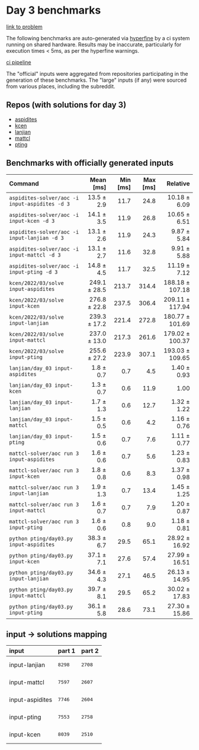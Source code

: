 # Day 3 benchmarks

[link to problem](http://adventofcode.com/2022/day/3)

The following benchmarks are auto-generated via [hyperfine](https://github.com/sharkdp/hyperfine) by a ci system running on shared hardware. Results may be inaccurate, particularly for execution times < 5ms, as per the hyperfine warnings.

[ci pipeline](http://ci.papercode.net:8080/teams/aoc2022/pipelines/aoc-compare-2022)

The "official" inputs were aggregated from repositories participating in the generation of these benchmarks. The "large" inputs (if any) were sourced from various places, including the subreddit.

## Repos (with solutions for day 3)


- [aspidites](https://github.com/aspidites/aoc2022)
- [kcen](https://github.com/kcen/AdventOfCode)
- [lanjian](https://github.com/LanJian/aoc-2022)
- [mattcl](https://github.com/mattcl/aoc2022)
- [pting](https://github.com/pting/aoc2022)

## Benchmarks with officially generated inputs
| Command | Mean [ms] | Min [ms] | Max [ms] | Relative |
|:---|---:|---:|---:|---:|
| `aspidites-solver/aoc -i input-aspidites -d 3` | 13.5 ± 2.9 | 11.7 | 24.8 | 10.18 ± 6.09 |
| `aspidites-solver/aoc -i input-kcen -d 3` | 14.1 ± 3.5 | 11.9 | 26.8 | 10.65 ± 6.51 |
| `aspidites-solver/aoc -i input-lanjian -d 3` | 13.1 ± 2.6 | 11.9 | 24.3 | 9.87 ± 5.84 |
| `aspidites-solver/aoc -i input-mattcl -d 3` | 13.1 ± 2.7 | 11.6 | 32.8 | 9.91 ± 5.88 |
| `aspidites-solver/aoc -i input-pting -d 3` | 14.8 ± 4.5 | 11.7 | 32.5 | 11.19 ± 7.12 |
| `kcen/2022/03/solve input-aspidites` | 249.1 ± 28.5 | 213.7 | 314.4 | 188.18 ± 107.18 |
| `kcen/2022/03/solve input-kcen` | 276.8 ± 22.8 | 237.5 | 306.4 | 209.11 ± 117.94 |
| `kcen/2022/03/solve input-lanjian` | 239.3 ± 17.2 | 221.4 | 272.8 | 180.77 ± 101.69 |
| `kcen/2022/03/solve input-mattcl` | 237.0 ± 13.0 | 217.3 | 261.6 | 179.02 ± 100.37 |
| `kcen/2022/03/solve input-pting` | 255.6 ± 27.2 | 223.9 | 307.1 | 193.03 ± 109.65 |
| `lanjian/day_03 input-aspidites` | 1.8 ± 0.7 | 0.7 | 4.5 | 1.40 ± 0.93 |
| `lanjian/day_03 input-kcen` | 1.3 ± 0.7 | 0.6 | 11.9 | 1.00 |
| `lanjian/day_03 input-lanjian` | 1.7 ± 1.3 | 0.6 | 12.7 | 1.32 ± 1.22 |
| `lanjian/day_03 input-mattcl` | 1.5 ± 0.5 | 0.6 | 4.2 | 1.16 ± 0.76 |
| `lanjian/day_03 input-pting` | 1.5 ± 0.6 | 0.7 | 7.6 | 1.11 ± 0.77 |
| `mattcl-solver/aoc run 3 input-aspidites` | 1.6 ± 0.6 | 0.7 | 5.6 | 1.23 ± 0.83 |
| `mattcl-solver/aoc run 3 input-kcen` | 1.8 ± 0.8 | 0.6 | 8.3 | 1.37 ± 0.98 |
| `mattcl-solver/aoc run 3 input-lanjian` | 1.9 ± 1.3 | 0.7 | 13.4 | 1.45 ± 1.25 |
| `mattcl-solver/aoc run 3 input-mattcl` | 1.6 ± 0.7 | 0.7 | 7.9 | 1.20 ± 0.87 |
| `mattcl-solver/aoc run 3 input-pting` | 1.6 ± 0.6 | 0.8 | 9.0 | 1.18 ± 0.81 |
| `python pting/day03.py input-aspidites` | 38.3 ± 6.7 | 29.5 | 65.1 | 28.92 ± 16.92 |
| `python pting/day03.py input-kcen` | 37.1 ± 7.1 | 27.6 | 57.4 | 27.99 ± 16.51 |
| `python pting/day03.py input-lanjian` | 34.6 ± 4.3 | 27.1 | 46.5 | 26.13 ± 14.95 |
| `python pting/day03.py input-mattcl` | 39.7 ± 8.1 | 29.5 | 65.2 | 30.02 ± 17.83 |
| `python pting/day03.py input-pting` | 36.1 ± 5.8 | 28.6 | 73.1 | 27.30 ± 15.86 |

## input -> solutions mapping
|input|part 1|part 2|
|:---|:---|:---|
|input-lanjian|<pre>8298</pre>|<pre>2708</pre>|
|input-mattcl|<pre>7597</pre>|<pre>2607</pre>|
|input-aspidites|<pre>7746</pre>|<pre>2604</pre>|
|input-pting|<pre>7553</pre>|<pre>2758</pre>|
|input-kcen|<pre>8039</pre>|<pre>2510</pre>|
